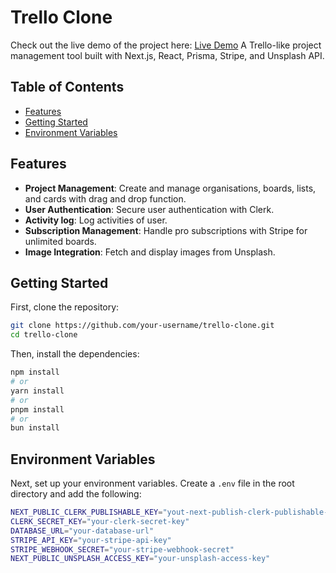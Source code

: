 # Trello Clone

Check out the live demo of the project here: [Live Demo](https://trello-clone-one-rust.vercel.app/)
A Trello-like project management tool built with Next.js, React, Prisma, Stripe, and Unsplash API.

## Table of Contents

- [Features](#features)
- [Getting Started](#getting-started)
- [Environment Variables](#environment-variables)

## Features

- **Project Management**: Create and manage organisations, boards, lists, and cards with drag and drop function.
- **User Authentication**: Secure user authentication with Clerk.
- **Activity log**: Log activities of user.
- **Subscription Management**: Handle pro subscriptions with Stripe for unlimited boards.
- **Image Integration**: Fetch and display images from Unsplash.


## Getting Started

First, clone the repository:

```bash
git clone https://github.com/your-username/trello-clone.git
cd trello-clone
```

Then, install the dependencies:

```bash
npm install
# or
yarn install
# or
pnpm install
# or
bun install
```

## Environment Variables

Next, set up your environment variables. Create a `.env` file in the root directory and add the following:

```bash
NEXT_PUBLIC_CLERK_PUBLISHABLE_KEY="yout-next-publish-clerk-publishable-key"
CLERK_SECRET_KEY="your-clerk-secret-key"
DATABASE_URL="your-database-url"
STRIPE_API_KEY="your-stripe-api-key"
STRIPE_WEBHOOK_SECRET="your-stripe-webhook-secret"
NEXT_PUBLIC_UNSPLASH_ACCESS_KEY="your-unsplash-access-key"
```